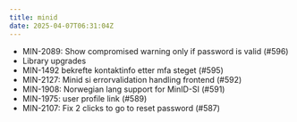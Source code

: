 ```yaml
---
title: minid
date: 2025-04-07T06:31:04Z
---
```

- MIN-2089: Show compromised warning only if password is valid (#596)
- Library upgrades
- MIN-1492 bekrefte kontaktinfo etter mfa steget (#595)
- MIN-2127: Minid si errorvalidation handling frontend (#592)
- MIN-1908: Norwegian lang support for MinID-SI (#591)
- MIN-1975: user profile link (#589)
- MIN-2107: Fix 2 clicks to go to reset password (#587)

